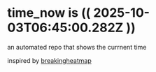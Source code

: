 # time_now is (( 2025-10-03T06:45:00.282Z ))

an automated repo that shows the currnent time

inspired by [breakingheatmap](https://github.com/breakingheatmap/breakingheatmap)